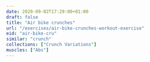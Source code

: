 ```yaml
---
date: 2020-09-02T17:29:00+01:00
draft: false
title: "Air bike crunches"
url: "/exercises/air-bike-crunches-workout-exercise"
eid: "air-bike-cru"
similar: "crunch"
collections: ["Crunch Variations"]
muscles: ["Abs"]
---
```

